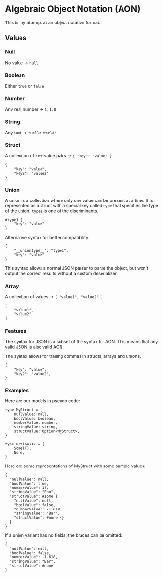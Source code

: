 # Algebraic Object Notation (AON)

This is my attempt at an object notation format.

## Values

### Null

No value -> `null`


### Boolean

Either `true` or `false`


### Number

Any real number -> `1`, `1.0`

### String

Any text -> `"Hello World"`

### Struct

A collection of key-value pairs -> `{ "key": "value" }`
```
{
    "key": "value",
    "key2": "value2"
}
```

### Union

A union is a collection where only one value can be present at a time. It is represented as a struct with a special key called `type` that specifies the type of the union.
`type1` is one of the discriminants.
```
#type1 {
    "key": "value"
}
```

Alternative syntax for better compatibility:
```
{
    "__uniontype__": "type1",
    "key": "value"
}
```
This syntax allows a normal JSON parser to parse the object, but won't output the correct results without a custom deserializer.

### Array

A collection of values -> `[ "value1", "value2" ]`
```
[
    "value1",
    "value2"
]
```

### Features

The syntax for JSON is a subset of the syntax for AON. This means that any valid JSON is also valid AON.

The syntax allows for trailing commas in structs, arrays and unions.
```
{
    "key": "value",
    "key2": "value2",
}
```

### Examples

Here are our models in pseudo code:
```
type MyStruct = {
    nullValue: null,
    boolValue: boolean,
    numberValue: number,
    stringValue: string,
    structValue: Option<MyStruct>,
}

type Option<T> = {
    Some(T),
    None,
}
```

Here are some representations of MyStruct with some sample values:

```aon
{
  "nullValue": null,
  "boolValue": true,
  "numberValue": 14,
  "stringValue": "Foo",
  "structValue": #some {
    "nullValue": null,
    "boolValue": false,
    "numberValue": -1.618,
    "stringValue": "Bar",
    "structValue": #none {}
  }
}
```

If a union variant has no fields, the braces can be omitted:
```aon
{
  "nullValue": null,
  "boolValue": false,
  "numberValue": -1.618,
  "stringValue": "Bar",
  "structValue": #none
}
```
